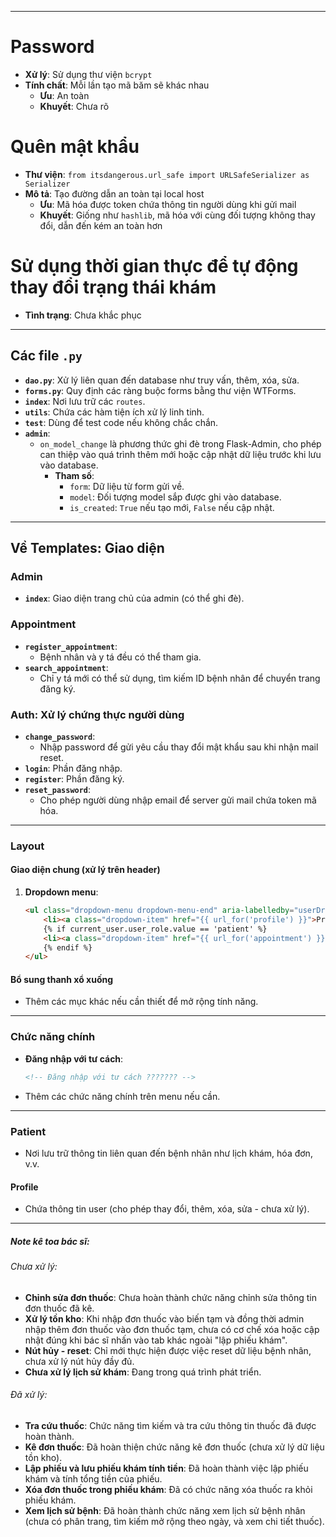
---

# **Password**
- **Xử lý**: Sử dụng thư viện `bcrypt`  
- **Tính chất**: Mỗi lần tạo mã băm sẽ khác nhau  
  - **Ưu**: An toàn  
  - **Khuyết**: Chưa rõ  

# **Quên mật khẩu**
- **Thư viện**: `from itsdangerous.url_safe import URLSafeSerializer as Serializer`  
- **Mô tả**: Tạo đường dẫn an toàn tại local host  
  - **Ưu**: Mã hóa được token chứa thông tin người dùng khi gửi mail  
  - **Khuyết**: Giống như `hashlib`, mã hóa với cùng đối tượng không thay đổi, dẫn đến kém an toàn hơn  

# **Sử dụng thời gian thực để tự động thay đổi trạng thái khám**
- **Tình trạng**: Chưa khắc phục  

---

## **Các file `.py`**
- **`dao.py`**: Xử lý liên quan đến database như truy vấn, thêm, xóa, sửa.  
- **`forms.py`**: Quy định các ràng buộc forms bằng thư viện WTForms.  
- **`index`**: Nơi lưu trữ các `routes`.  
- **`utils`**: Chứa các hàm tiện ích xử lý linh tinh.  
- **`test`**: Dùng để test code nếu không chắc chắn.  
- **`admin`**:  
  - `on_model_change` là phương thức ghi đè trong Flask-Admin, cho phép can thiệp vào quá trình thêm mới hoặc cập nhật dữ liệu trước khi lưu vào database.  
    - **Tham số**:  
      - `form`: Dữ liệu từ form gửi về.  
      - `model`: Đối tượng model sắp được ghi vào database.  
      - `is_created`: `True` nếu tạo mới, `False` nếu cập nhật.  

---

## **Về Templates: Giao diện**

### **Admin**
- **`index`**: Giao diện trang chủ của admin (có thể ghi đè).  

### **Appointment**
- **`register_appointment`**:  
  - Bệnh nhân và y tá đều có thể tham gia.  
- **`search_appointment`**:  
  - Chỉ y tá mới có thể sử dụng, tìm kiếm ID bệnh nhân để chuyển trang đăng ký.  

### **Auth**: Xử lý chứng thực người dùng
- **`change_password`**:  
  - Nhập password để gửi yêu cầu thay đổi mật khẩu sau khi nhận mail reset.  
- **`login`**: Phần đăng nhập.  
- **`register`**: Phần đăng ký.  
- **`reset_password`**:  
  - Cho phép người dùng nhập email để server gửi mail chứa token mã hóa.  

---

### **Layout**
#### **Giao diện chung (xử lý trên header)**  
1. **Dropdown menu**:  
   ```html
   <ul class="dropdown-menu dropdown-menu-end" aria-labelledby="userDropdown">
       <li><a class="dropdown-item" href="{{ url_for('profile') }}">Profile</a></li>
       {% if current_user.user_role.value == 'patient' %}
       <li><a class="dropdown-item" href="{{ url_for('appointment') }}">Lịch khám</a></li>
       {% endif %}
   </ul>
   ```

#### **Bổ sung thanh xổ xuống**
- Thêm các mục khác nếu cần thiết để mở rộng tính năng.  

---

### **Chức năng chính**
- **Đăng nhập với tư cách**:  
   ```html
   <!-- Đăng nhập với tư cách ??????? -->
   ```

- Thêm các chức năng chính trên menu nếu cần.  

---

### **Patient**
- Nơi lưu trữ thông tin liên quan đến bệnh nhân như lịch khám, hóa đơn, v.v.  

#### **Profile**
- Chứa thông tin user (cho phép thay đổi, thêm, xóa, sửa - chưa xử lý).  

---
##### Note kê toa bác sĩ:
###### Chưa xử lý:
- **Chỉnh sửa đơn thuốc**: Chưa hoàn thành chức năng chỉnh sửa thông tin đơn thuốc đã kê.
- **Xử lý tồn kho**: Khi nhập đơn thuốc vào biến tạm và đồng thời admin nhập thêm đơn thuốc vào đơn thuốc tạm, chưa có cơ chế xóa hoặc cập nhật đúng khi bác sĩ nhấn vào tab khác ngoài "lập phiếu khám".
- **Nút hủy - reset**: Chỉ mới thực hiện được việc reset dữ liệu bệnh nhân, chưa xử lý nút hủy đầy đủ.
- **Chưa xử lý lịch sử khám**: Đang trong quá trình phát triển.
  
###### Đã xử lý:
- **Tra cứu thuốc**: Chức năng tìm kiếm và tra cứu thông tin thuốc đã được hoàn thành.
- **Kê đơn thuốc**: Đã hoàn thiện chức năng kê đơn thuốc (chưa xử lý dữ liệu tồn kho).
- **Lập phiếu và lưu phiếu khám tính tiền**: Đã hoàn thành việc lập phiếu khám và tính tổng tiền của phiếu.
- **Xóa đơn thuốc trong phiếu khám**: Đã có chức năng xóa thuốc ra khỏi phiếu khám.
- **Xem lịch sử bệnh**: Đã hoàn thành chức năng xem lịch sử bệnh nhân (chưa có phân trang, tìm kiếm mở rộng theo ngày, và xem chi tiết thuốc).
